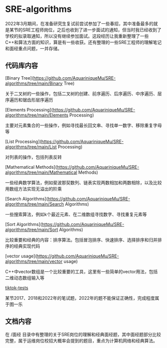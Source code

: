 # SRE-algorithms

2022年3月期间，在准备研究生复试前尝试参加了一些春招，其中准备最多的就是某节的SRE工程师岗位，之后也收到了进一步面试的通知，但当时我已经收到了学校的拟录取通知，所以没有继续参加面试。这段经历让我重新整理了一些C++和算法方面的知识，算是有一些收获。还有整理的一些SRE工程师的理解笔记和面经重点问题，一并存储。

## 代码库内容

[Binary Tree](https://github.com/AquariniqueMu/SRE-algorithms/tree/main/Binary Tree)

关于二叉树的一些操作，包括二叉树的创建、前序遍历、后序遍历、中序遍历、层序遍历和锯齿形层序遍历

[Elements Processing](https://github.com/AquariniqueMu/SRE-algorithms/tree/main/Elements Processing)

主要对元素集合的一些操作，例如寻找最长回文串、寻找单一数字、移除重复字母等

[List Processing](https://github.com/AquariniqueMu/SRE-algorithms/tree/main/List Processing)

对列表的操作，包括列表反转

[Mathematical Methods](https://github.com/AquariniqueMu/SRE-algorithms/tree/main/Mathematical Methods)

一些经典数学算法，例如斐波那契数列、链表实现两数相加和两数相除，以及比较用数组方法实现无溢出的阶乘

[Search Algorithms](https://github.com/AquariniqueMu/SRE-algorithms/tree/main/Search Algorithms)

一些搜索算法，例如k个最近元素、在二维数组寻找数字、寻找重复元素等

[Sort Algorithms](https://github.com/AquariniqueMu/SRE-algorithms/tree/main/Sort Algorithms)

 比较重要和经典的内容：排序算法。包括冒泡排序、快速排序、选择排序和归并排序的经典实现代码

[vector usage](https://github.com/AquariniqueMu/SRE-algorithms/tree/main/vector usage)

C++中vector数组是一个比较重要的工具，这里有一些简单的vector用法，包括二维动态数组输入等

[tiktok-tests](https://github.com/AquariniqueMu/SRE-algorithms/tree/main/tiktok-tests)

某节2017、2018和2022年的笔试题，2022年的题不能保证正确性，完成程度属于图一乐

## 文档内容

在 /面经 目录中有整理的关于SRE岗位的理解和经典面经题，其中面经题部分比较完整，属于运维岗位校招大概率会提到的题目，重点为计算机网络和经典算法。

